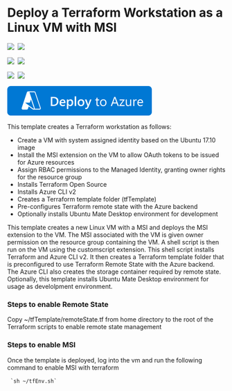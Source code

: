 # Deploy a Terraform Workstation as a Linux VM with MSI

<IMG SRC="https://azurequickstartsservice.blob.core.windows.net/badges/201-vm-msi-linux-terraform/PublicLastTestDate.svg" />&nbsp;
<IMG SRC="https://azurequickstartsservice.blob.core.windows.net/badges/201-vm-msi-linux-terraform/PublicDeployment.svg" />&nbsp;

<IMG SRC="https://azurequickstartsservice.blob.core.windows.net/badges/201-vm-msi-linux-terraform/FairfaxLastTestDate.svg" />&nbsp;
<IMG SRC="https://azurequickstartsservice.blob.core.windows.net/badges/201-vm-msi-linux-terraform/FairfaxDeployment.svg" />&nbsp;

<IMG SRC="https://azurequickstartsservice.blob.core.windows.net/badges/201-vm-msi-linux-terraform/BestPracticeResult.svg" />&nbsp;
<IMG SRC="https://azurequickstartsservice.blob.core.windows.net/badges/201-vm-msi-linux-terraform/CredScanResult.svg" />&nbsp;

<a href="https://portal.azure.com/#create/Microsoft.Template/uri/https%3A%2F%2Fraw.githubusercontent.com%2FAzure%2Fazure-quickstart-templates%2Fmaster%2F201-vm-msi-linux-terraform%2Fazuredeploy.json" target="_blank">
    <img src="https://raw.githubusercontent.com/Azure/azure-quickstart-templates/master/1-CONTRIBUTION-GUIDE/images/deploytoazure.svg"/>
</a>

This template creates a Terraform workstation as follows:

- Create a VM with system assigned identity based on the Ubuntu 17.10 image
- Install the MSI extension on the VM to allow OAuth tokens to be issued for Azure resources
- Assign RBAC permissions to the Managed Identity, granting owner rights for the resource group
- Installs Terraform Open Source
- Installs Azure CLI v2
- Creates a Terraform template folder (tfTemplate)
- Pre-configures Terraform remote state with the Azure backend
- Optionally installs Ubuntu Mate Desktop environment for development

This template creates a new Linux VM with a MSI and deploys the MSI extension to the VM. The MSI associated with the VM is given owner permission on the resource group containing the VM. A shell script is then run on the VM using the customscript extension. This shell script installs Terraform and Azure CLI v2. It then creates a Terraform template folder that is preconfigured to use Terraform Remote State with the Azure backend. The Azure CLI also creates the storage container required by remote state.  Optionally, this template installs Ubuntu Mate Desktop environment for usage as develolpment environment. 


### Steps to enable Remote State
Copy ~/tfTemplate/remoteState.tf from home directory to the root of the Terraform scripts to enable remote state management

### Steps to enable MSI
Once the template is deployed, log into the vm and run the following command to enable MSI with terraform

     `sh ~/tfEnv.sh`


